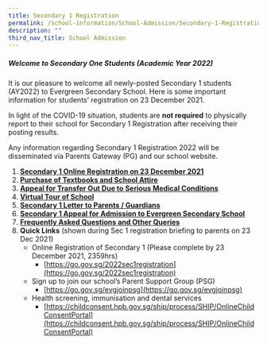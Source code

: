 ```yaml
---
title: Secondary 1 Registration
permalink: /school-information/School-Admission/Secondary-1-Registration/
description: ""
third_nav_title: School Admission
---
```

##### **Welcome to Secondary One Students (Academic Year 2022)**


It is our pleasure to welcome all newly-posted Secondary 1 students (AY2022) to Evergreen Secondary School. Here is some important information for students’ registration on 23 December 2021.

In light of the COVID-19 situation, students are **not required** to physically report to their school for Secondary 1 Registration after receiving their posting results.

Any information regarding Secondary 1 Registration 2022 will be disseminated via Parents Gateway (PG) and our school website.

1.  [**Secondary 1 Online Registration on 23 December 2021**](/secondary-1-registration/Secondary-1-Online-Registration-on-23-December-2021/)
2.  [**Purchase of Textbooks and School Attire**](/secondary-1-registration/Purchase-of-Textbooks-and-School-Attire/)
3.  [**Appeal for Transfer Out Due to Serious Medical Conditions**](/secondary-1-registration/Appeal-for-Transfer-Out-Due-to-Serious-Medical-Conditions/)
4.  [**Virtual Tour of School**](/secondary-1-registration/Virtual-Tour-of-School/)
5.  [**Secondary 1 Letter to Parents / Guardians**](/secondary-1-registration/Secondary-1-Letter-to-Parents-Guardians/)
6.  [**Secondary 1 Appeal for Admission to Evergreen Secondary School**](/secondary-1-registration/Secondary-1-Appeal-for-Admission-to-Evergreen-Secondary-School/)
7.  [**Frequently Asked Questions and Other Queries**](/secondary-1-registration/Frequently-Asked-Questions-and-Other-Queries/)
8.  **Quick Links** (shown during Sec 1 registration briefing to parents on 23 Dec 2021)
    *   Online Registration of Secondary 1 (Please complete by 23 December 2021, 2359hrs)
        *   [https://go.gov.sg/2022sec1registration](https://go.gov.sg/2022sec1registration)
    *   Sign up to join our school’s Parent Support Group (PSG)
        *   [https://go.gov.sg/evgjoinpsg](https://go.gov.sg/evgjoinpsg)
    *   Health screening, immunisation and dental services
        *   [https://childconsent.hpb.gov.sg/ship/process/SHIP/OnlineChildConsentPortal](https://childconsent.hpb.gov.sg/ship/process/SHIP/OnlineChildConsentPortal)